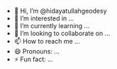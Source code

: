 - 👋 Hi, I’m @hidayatullahgeodesy
- 👀 I’m interested in ...
- 🌱 I’m currently learning ...
- 💞️ I’m looking to collaborate on ...
- 📫 How to reach me ...
- 😄 Pronouns: ...
- ⚡ Fun fact: ...

<!---
hidayatullahgeodesy/hidayatullahgeodesy is a ✨ special ✨ repository because its `README.md` (this file) appears on your GitHub profile.
You can click the Preview link to take a look at your changes.
--->
